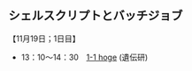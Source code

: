 ## シェルスクリプトとバッチジョブ
【11月19日；1日目】  
* 13：10～14：30　[1-1 hoge](https://github.com/genome-sci/python_bioinfo_2018/blob/master/README.md) (遺伝研) 

